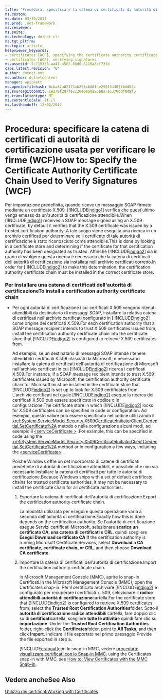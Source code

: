 ```yaml
---
title: "Procedura: specificare la catena di certificati di autorità di certificazione usata per verificare le firme (WCF)"
ms.custom: 
ms.date: 03/30/2017
ms.prod: .net-framework
ms.reviewer: 
ms.suite: 
ms.technology: dotnet-clr
ms.tgt_pltfrm: 
ms.topic: article
helpviewer_keywords:
- certificates [WCF], specifying the certificate authority certificate chain
- certificates [WCF], verifying signatures
ms.assetid: 7c719355-aa41-4567-80d0-5115a8cf73fd
caps.latest.revision: "6"
author: dotnet-bot
ms.author: dotnetcontent
manager: wpickett
ms.openlocfilehash: 6cba37a82174ab255cb6814e296154485fbdd54c
ms.sourcegitcommit: ce279f2d7fe2220e6ea0a25a8a7a5370ddf8d9f0
ms.translationtype: MT
ms.contentlocale: it-IT
ms.lasthandoff: 12/02/2017
---
```

# <a name="how-to-specify-the-certificate-authority-certificate-chain-used-to-verify-signatures-wcf"></a><span data-ttu-id="7c3e9-102">Procedura: specificare la catena di certificati di autorità di certificazione usata per verificare le firme (WCF)</span><span class="sxs-lookup"><span data-stu-id="7c3e9-102">How to: Specify the Certificate Authority Certificate Chain Used to Verify Signatures (WCF)</span></span>
<span data-ttu-id="7c3e9-103">Per impostazione predefinita, quando riceve un messaggio SOAP firmato mediante un certificato X.509, [!INCLUDE[indigo1](../../../../includes/indigo1-md.md)] verifica che quest'ultimo venga emesso da un'autorità di certificazione attendibile.</span><span class="sxs-lookup"><span data-stu-id="7c3e9-103">When [!INCLUDE[indigo1](../../../../includes/indigo1-md.md)] receives a SOAP message signed using an X.509 certificate, by default it verifies that the X.509 certificate was issued by a trusted certification authority.</span></span> <span data-ttu-id="7c3e9-104">A tale scopo viene eseguita una ricerca in un archivio certificati per determinare se il certificato di tale autorità di certificazione è stato riconosciuto come attendibile.</span><span class="sxs-lookup"><span data-stu-id="7c3e9-104">This is done by looking in a certificate store and determining if the certificate for that certification authority has been designated as trusted.</span></span> <span data-ttu-id="7c3e9-105">Affinché [!INCLUDE[indigo2](../../../../includes/indigo2-md.md)] sia in grado di svolgere questa ricerca è necessario che la catena di certificati dell'autorità di certificazione sia installata nell'archivio certificati corretto.</span><span class="sxs-lookup"><span data-stu-id="7c3e9-105">In order for [!INCLUDE[indigo2](../../../../includes/indigo2-md.md)] to make this determination, the certification authority certificate chain must be installed in the correct certificate store.</span></span>  
  
### <a name="to-install-a-certification-authority-certificate-chain"></a><span data-ttu-id="7c3e9-106">Per installare una catena di certificati dell'autorità di certificazione</span><span class="sxs-lookup"><span data-stu-id="7c3e9-106">To install a certification authority certificate chain</span></span>  
  
-   <span data-ttu-id="7c3e9-107">Per ogni autorità di certificazione i cui certificati X.509 vengono ritenuti attendibili da destinatario di messaggi SOAP, installare la relativa catena di certificati nell'archivio certificati configurato in [!INCLUDE[indigo2](../../../../includes/indigo2-md.md)] come origine dei certificati X.509.</span><span class="sxs-lookup"><span data-stu-id="7c3e9-107">For each certification authority that a SOAP message recipient intends to trust X.509 certificates issued from, install the certification authority certificate chain into the certificate store that [!INCLUDE[indigo2](../../../../includes/indigo2-md.md)] is configured to retrieve X.509 certificates from.</span></span>  
  
     <span data-ttu-id="7c3e9-108">Ad esempio, se un destinatario di messaggi SOAP intende ritenere attendibili i certificati X.509 rilasciati da Microsoft, è necessario installare la catena di certificati dell'autorità di certificazione di Microsoft nell'archivio certificati in cui [!INCLUDE[indigo2](../../../../includes/indigo2-md.md)] ricerca i certificati X.509.</span><span class="sxs-lookup"><span data-stu-id="7c3e9-108">For instance, if a SOAP message recipient intends to trust X.509 certificates issued by Microsoft, the certification authority certificate chain for Microsoft must be installed in the certificate store that [!INCLUDE[indigo2](../../../../includes/indigo2-md.md)] is set up to look for X.509 certificates from.</span></span> <span data-ttu-id="7c3e9-109">L'archivio certificati nel quale [!INCLUDE[indigo2](../../../../includes/indigo2-md.md)] esegue la ricerca dei certificati X.509 può essere specificato in codice o in configurazione.</span><span class="sxs-lookup"><span data-stu-id="7c3e9-109">The certificate store in which [!INCLUDE[indigo2](../../../../includes/indigo2-md.md)] looks for X.509 certificates can be specified in code or configuration.</span></span> <span data-ttu-id="7c3e9-110">Ad esempio, questo valore può essere specificato nel codice utilizzando il <xref:System.ServiceModel.Security.X509CertificateInitiatorClientCredential.SetCertificate%2A> metodo o nella configurazione alcuni modi, ad esempio il [ \<serviceCertificate >](../../../../docs/framework/configure-apps/file-schema/wcf/servicecertificate-of-clientcredentials-element.md) .</span><span class="sxs-lookup"><span data-stu-id="7c3e9-110">For example, this can be specified in code using the <xref:System.ServiceModel.Security.X509CertificateInitiatorClientCredential.SetCertificate%2A> method or in configuration a few ways, including the [\<serviceCertificate>](../../../../docs/framework/configure-apps/file-schema/wcf/servicecertificate-of-clientcredentials-element.md) .</span></span>  
  
     <span data-ttu-id="7c3e9-111">Poiché Windows offre un set incorporato di catene di certificati predefinite di autorità di certificazione attendibili, è possibile che non sia necessario installare la catena di certificati per tutte le autorità di certificazione.</span><span class="sxs-lookup"><span data-stu-id="7c3e9-111">Because Windows ships with a set of default certificate chains for trusted certificate authorities, it may not be necessary to install the certificate chain for all certificate authorities.</span></span>  
  
    1.  <span data-ttu-id="7c3e9-112">Esportare la catena di certificati dell'autorità di certificazione.</span><span class="sxs-lookup"><span data-stu-id="7c3e9-112">Export the certification authority certificate chain.</span></span>  
  
         <span data-ttu-id="7c3e9-113">La modalità utilizzata per eseguire questa operazione varia a seconda dell'autorità di certificazione.</span><span class="sxs-lookup"><span data-stu-id="7c3e9-113">Exactly how this is done depends on the certification authority.</span></span> <span data-ttu-id="7c3e9-114">Se l'autorità di certificazione esegue Servizi certificati Microsoft, selezionare **scarica un certificato CA, una catena di certificati o CRL**, quindi scegliere **Esegui Download certificato CA**.</span><span class="sxs-lookup"><span data-stu-id="7c3e9-114">If the certification authority is running Microsoft Certificate Services, select **Download a CA certificate, certificate chain, or CRL**, and then choose **Download CA certificate**.</span></span>  
  
    2.  <span data-ttu-id="7c3e9-115">Importare la catena di certificati dell'autorità di certificazione.</span><span class="sxs-lookup"><span data-stu-id="7c3e9-115">Import the certification authority certificate chain.</span></span>  
  
         <span data-ttu-id="7c3e9-116">In Microsoft Management Console (MMC), aprire lo snap-in Certificati.</span><span class="sxs-lookup"><span data-stu-id="7c3e9-116">In the Microsoft Management Console (MMC), open the Certificates snap-in.</span></span> <span data-ttu-id="7c3e9-117">Per il certificato archiviare [!INCLUDE[indigo2](../../../../includes/indigo2-md.md)] è configurato per recuperare i certificati x. 509, selezionare il **radice attendibili** **autorità di certificazione**cartella.</span><span class="sxs-lookup"><span data-stu-id="7c3e9-117">For the certificate store that [!INCLUDE[indigo2](../../../../includes/indigo2-md.md)] is configured to retrieve X.509 certificates from, select the **Trusted Root** **Certification Authorities**folder.</span></span> <span data-ttu-id="7c3e9-118">Sotto il **autorità di certificazione radice attendibili** cartella, fare doppio clic su di **certificati**cartella, scegliere **tutte le attività**e quindi fare clic su **importazione** .</span><span class="sxs-lookup"><span data-stu-id="7c3e9-118">Under the **Trusted Root Certification Authorities** folder, right-click the **Certificates**folder, point to **All Tasks**, and then click **Import**.</span></span> <span data-ttu-id="7c3e9-119">Indicare il file esportato nel primo passaggio.</span><span class="sxs-lookup"><span data-stu-id="7c3e9-119">Provide the file exported in step a.</span></span>  
  
         [!INCLUDE[crabout](../../../../includes/crabout-md.md)]<span data-ttu-id="7c3e9-120">con lo snap-in MMC, vedere [procedura: visualizzare certificati con lo Snap-in MMC](../../../../docs/framework/wcf/feature-details/how-to-view-certificates-with-the-mmc-snap-in.md).</span><span class="sxs-lookup"><span data-stu-id="7c3e9-120"> using the Certificates snap-in with MMC, see [How to: View Certificates with the MMC Snap-in](../../../../docs/framework/wcf/feature-details/how-to-view-certificates-with-the-mmc-snap-in.md).</span></span>  
  
## <a name="see-also"></a><span data-ttu-id="7c3e9-121">Vedere anche</span><span class="sxs-lookup"><span data-stu-id="7c3e9-121">See Also</span></span>  
 [<span data-ttu-id="7c3e9-122">Utilizzo dei certificati</span><span class="sxs-lookup"><span data-stu-id="7c3e9-122">Working with Certificates</span></span>](../../../../docs/framework/wcf/feature-details/working-with-certificates.md)
